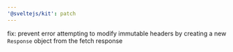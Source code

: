 ```yaml
---
'@sveltejs/kit': patch
---
```


fix: prevent error attempting to modify immutable headers by creating a new `Response` object from the fetch response
